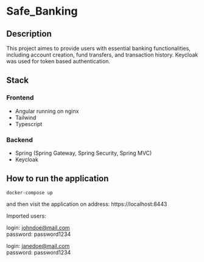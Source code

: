 # Safe_Banking

## Description
This project aimes to provide users with essential banking functionalities, including account creation, fund transfers, and transaction history.  Keycloak was used for token based authentication.

## Stack
### Frontend
- Angular running on nginx
- Tailwind
- Typescript

### Backend
- Spring (Spring Gateway, Spring Security, Spring MVC)
- Keycloak

## How to run the application
```
docker-compose up
```
and then visit the application on address: https://localhost:8443

Imported users:  
    
login: johndoe@mail.com  
password: password1234  
  
login: janedoe@mail.com  
password: password1234
